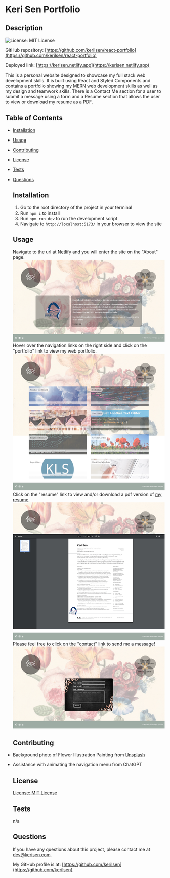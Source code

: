 # Keri Sen Portfolio

  ## Description

  ![License: MIT License](https://img.shields.io/badge/License-MIT-yellow.svg)

  GitHub repository: [https://github.com/kerilsen/react-portfolio](https://github.com/kerilsen/react-portfolio)

  Deployed link: [https://kerisen.netlify.app](https://kerisen.netlify.app)

  This is a personal website designed to showcase my full stack web development skills. It is built using React and Styled Components and contains a portfolio showing my MERN web development skills as well as my design and teamwork skills. There is a Contact Me section for a user to submit a message using a form and a Resume section that allows the user to view or download my resume as a PDF. 

## Table of Contents

- [Installation](#installation)
- [Usage](#usage)
- [Contributing](#contributing)
- [License](#license)
- [Tests](#tests)
- [Questions](#questions)

  ## Installation

  1. Go to the root directory of the project in your terminal 
  2. Run `npm i` to install 
  3. Run `npm run dev` to run the development script
  4. Navigate to `http://localhost:5173/` in your browser to view the site

  ## Usage

  Navigate to the url at [Netlify](https://kerisen.netlify.app) and you will enter the site on the "About" page.
  ![Screenshot of About Me page](./public/assets/screencapture-about.png)
  Hover over the navigation links on the right side and click on the "portfolio" link to view my web portfolio.
![Screenshot of Portfolio page](./public/assets/screencapture-portfolio.png)
Click on the "resume" link to view and/or download a pdf version of [my resume](./public/assets/KeriSenResume.pdf).
![Screenshot of Resume page](./public/assets/screencapture-resume.png)
Please feel free to click on the "contact" link to send me a message!
![Screenshot of Contact page](./public/assets/screencapture-contact.png)

  ## Contributing

* Background photo of Flower Illustration Painting from [Unsplash](https://unsplash.com/photos/pink-and-white-flower-painting-SMWPYQhVRuY)
* Assistance with animating the navigation menu from ChatGPT

  ## License

  [License: MIT License](https://opensource.org/licenses/MIT)

  ## Tests

  n/a

  ## Questions

  If you have any questions about this project, please contact me at dev@kerisen.com.

  My GitHub profile is at: [https://github.com/kerilsen](https://github.com/kerilsen)
